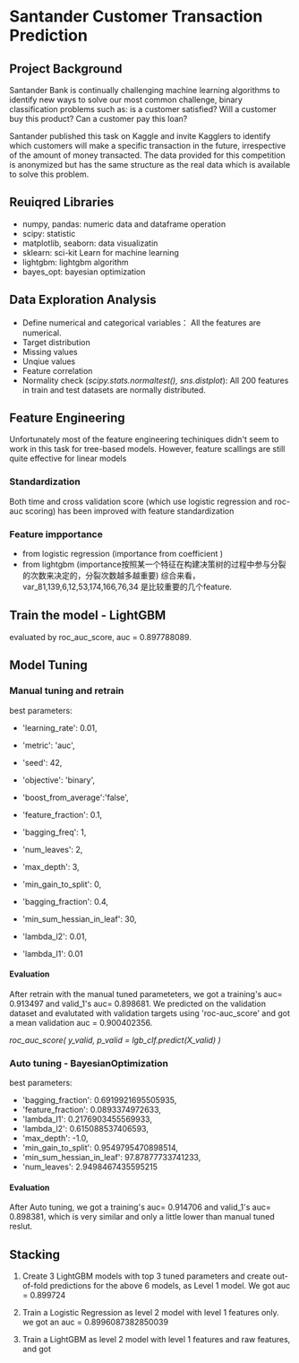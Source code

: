 # Santander Customer Transaction Prediction

## Project Background
Santander Bank is continually challenging machine learning algorithms to identify new ways to solve our most common challenge, binary classification problems such as: is a customer satisfied? Will a customer buy this product? Can a customer pay this loan? <br>

Santander published this task on Kaggle and invite Kagglers to identify which customers will make a specific transaction in the future, irrespective of the amount of money transacted. The data provided for this competition is anonymized but has the same structure as the real data which is available to solve this problem.

## Reuiqred Libraries
- numpy, pandas: numeric data and dataframe operation
- scipy: statistic 
- matplotlib, seaborn: data visualizatin
- sklearn: sci-kit Learn for machine learning
- lightgbm: lightgbm algorithm
- bayes_opt: bayesian optimization

## Data Exploration Analysis
- Define numerical and categorical variables： All the features are numerical.
- Target distribution
- Missing values
- Unqiue values
- Feature correlation
- Normality check (*scipy.stats.normaltest(), sns.distplot*):  All 200 features in train and test datasets are normally distributed.

## Feature Engineering
Unfortunately most of the feature engineering techiniques didn't seem to work in this task for tree-based models. However, feature scallings are still quite effective for linear models

### Standardization 
Both time and cross validation score (which use logistic regression and roc-auc scoring) has been improved with feature standardization

### Feature impportance 
- from logistic regression (importance from coefficient ) 
- from lightgbm (importance按照某一个特征在构建决策树的过程中参与分裂的次数来决定的，分裂次数越多越重要)
综合来看， var_81,139,6,12,53,174,166,76,34 是比较重要的几个feature.

## Train the model - LightGBM
evaluated by roc_auc_score, auc = 0.897788089.

## Model Tuning
### Manual tuning and retrain
best parameters: 
- 'learning_rate': 0.01, 
- 'metric': 'auc', 
- 'seed': 42, 
- 'objective': 'binary',
- 'boost_from_average':'false',

- 'feature_fraction': 0.1, 
- 'bagging_freq': 1, 
- 'num_leaves': 2, 
- 'max_depth': 3, 
- 'min_gain_to_split': 0, 
- 'bagging_fraction': 0.4, 
- 'min_sum_hessian_in_leaf': 30, 
- 'lambda_l2': 0.01, 
- 'lambda_l1': 0.01
#### Evaluation
After retrain with the manual tuned parameteters, we got a training's auc= 0.913497 and	valid_1's auc= 0.898681. We predicted on the validation dataset and evalutated with validation targets using 'roc-auc_score' and got a mean validation auc = 0.900402356. <br>

*roc_auc_score(  y_valid, p_valid = lgb_clf.predict(X_valid)       )* <br>

### Auto tuning - BayesianOptimization
best parameters: <br>
- 'bagging_fraction': 0.6919921695505935,
- 'feature_fraction': 0.0893374972633,
- 'lambda_l1': 0.2176903455569933,
- 'lambda_l2': 0.615088537406593,
- 'max_depth': -1.0,
- 'min_gain_to_split': 0.9549795470898514,
- 'min_sum_hessian_in_leaf': 97.87877733741233,
- 'num_leaves': 2.9498467435595215
#### Evaluation
After Auto tuning, we got a training's auc= 0.914706 and	valid_1's auc= 0.898381, which is very similar and only a little lower than manual tuned reslut.

## Stacking
1) Create 3 LightGBM models with top 3 tuned parameters and create out-of-fold predictions for the above 6 models, as Level 1 model. We got auc = 0.899724

2) Train a Logistic Regression as level 2 model with level 1 features only. we got an auc = 0.8996087382850039

3) Train a LightGBM as level 2 model with level 1 features and raw features, and got 






